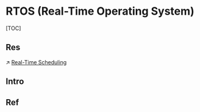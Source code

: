 # RTOS (Real-Time Operating System)

[TOC]



## Res
↗ [Real-Time Scheduling](../../../../🔑%20CS_Core/🧬%20Computer%20System/Operating%20System%20(Theory)/Scheduling%20&%20Resource%20Management/Real-Time%20Scheduling/Real-Time%20Scheduling.md)



## Intro


## Ref

